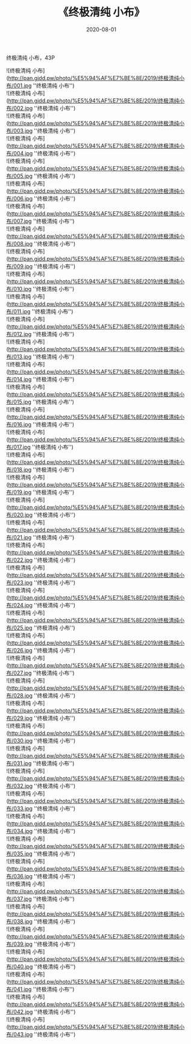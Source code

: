 ﻿---
layout: post
title:  《终极清纯 小布》
date:   2020-08-01
img: http://pan.gjdd.pw/photo/%E5%94%AF%E7%BE%8E/2019/终极清纯小布/000.jpg
categories: [美女, 清纯, 唯美]
---

终极清纯 小布，43P

![终极清纯 小布](http://pan.gjdd.pw/photo/%E5%94%AF%E7%BE%8E/2019/终极清纯小布/001.jpg ''终极清纯 小布'') <br>
![终极清纯 小布](http://pan.gjdd.pw/photo/%E5%94%AF%E7%BE%8E/2019/终极清纯小布/002.jpg ''终极清纯 小布'') <br>
![终极清纯 小布](http://pan.gjdd.pw/photo/%E5%94%AF%E7%BE%8E/2019/终极清纯小布/003.jpg ''终极清纯 小布'') <br>
![终极清纯 小布](http://pan.gjdd.pw/photo/%E5%94%AF%E7%BE%8E/2019/终极清纯小布/004.jpg ''终极清纯 小布'') <br>
![终极清纯 小布](http://pan.gjdd.pw/photo/%E5%94%AF%E7%BE%8E/2019/终极清纯小布/005.jpg ''终极清纯 小布'') <br>
![终极清纯 小布](http://pan.gjdd.pw/photo/%E5%94%AF%E7%BE%8E/2019/终极清纯小布/006.jpg ''终极清纯 小布'') <br>
![终极清纯 小布](http://pan.gjdd.pw/photo/%E5%94%AF%E7%BE%8E/2019/终极清纯小布/007.jpg ''终极清纯 小布'') <br>
![终极清纯 小布](http://pan.gjdd.pw/photo/%E5%94%AF%E7%BE%8E/2019/终极清纯小布/008.jpg ''终极清纯 小布'') <br>
![终极清纯 小布](http://pan.gjdd.pw/photo/%E5%94%AF%E7%BE%8E/2019/终极清纯小布/009.jpg ''终极清纯 小布'') <br>
![终极清纯 小布](http://pan.gjdd.pw/photo/%E5%94%AF%E7%BE%8E/2019/终极清纯小布/010.jpg ''终极清纯 小布'') <br>
![终极清纯 小布](http://pan.gjdd.pw/photo/%E5%94%AF%E7%BE%8E/2019/终极清纯小布/011.jpg ''终极清纯 小布'') <br>
![终极清纯 小布](http://pan.gjdd.pw/photo/%E5%94%AF%E7%BE%8E/2019/终极清纯小布/012.jpg ''终极清纯 小布'') <br>
![终极清纯 小布](http://pan.gjdd.pw/photo/%E5%94%AF%E7%BE%8E/2019/终极清纯小布/013.jpg ''终极清纯 小布'') <br>
![终极清纯 小布](http://pan.gjdd.pw/photo/%E5%94%AF%E7%BE%8E/2019/终极清纯小布/014.jpg ''终极清纯 小布'') <br>
![终极清纯 小布](http://pan.gjdd.pw/photo/%E5%94%AF%E7%BE%8E/2019/终极清纯小布/015.jpg ''终极清纯 小布'') <br>
![终极清纯 小布](http://pan.gjdd.pw/photo/%E5%94%AF%E7%BE%8E/2019/终极清纯小布/016.jpg ''终极清纯 小布'') <br>
![终极清纯 小布](http://pan.gjdd.pw/photo/%E5%94%AF%E7%BE%8E/2019/终极清纯小布/017.jpg ''终极清纯 小布'') <br>
![终极清纯 小布](http://pan.gjdd.pw/photo/%E5%94%AF%E7%BE%8E/2019/终极清纯小布/018.jpg ''终极清纯 小布'') <br>
![终极清纯 小布](http://pan.gjdd.pw/photo/%E5%94%AF%E7%BE%8E/2019/终极清纯小布/019.jpg ''终极清纯 小布'') <br>
![终极清纯 小布](http://pan.gjdd.pw/photo/%E5%94%AF%E7%BE%8E/2019/终极清纯小布/020.jpg ''终极清纯 小布'') <br>
![终极清纯 小布](http://pan.gjdd.pw/photo/%E5%94%AF%E7%BE%8E/2019/终极清纯小布/021.jpg ''终极清纯 小布'') <br>
![终极清纯 小布](http://pan.gjdd.pw/photo/%E5%94%AF%E7%BE%8E/2019/终极清纯小布/022.jpg ''终极清纯 小布'') <br>
![终极清纯 小布](http://pan.gjdd.pw/photo/%E5%94%AF%E7%BE%8E/2019/终极清纯小布/023.jpg ''终极清纯 小布'') <br>
![终极清纯 小布](http://pan.gjdd.pw/photo/%E5%94%AF%E7%BE%8E/2019/终极清纯小布/024.jpg ''终极清纯 小布'') <br>
![终极清纯 小布](http://pan.gjdd.pw/photo/%E5%94%AF%E7%BE%8E/2019/终极清纯小布/025.jpg ''终极清纯 小布'') <br>
![终极清纯 小布](http://pan.gjdd.pw/photo/%E5%94%AF%E7%BE%8E/2019/终极清纯小布/026.jpg ''终极清纯 小布'') <br>
![终极清纯 小布](http://pan.gjdd.pw/photo/%E5%94%AF%E7%BE%8E/2019/终极清纯小布/027.jpg ''终极清纯 小布'') <br>
![终极清纯 小布](http://pan.gjdd.pw/photo/%E5%94%AF%E7%BE%8E/2019/终极清纯小布/028.jpg ''终极清纯 小布'') <br>
![终极清纯 小布](http://pan.gjdd.pw/photo/%E5%94%AF%E7%BE%8E/2019/终极清纯小布/029.jpg ''终极清纯 小布'') <br>
![终极清纯 小布](http://pan.gjdd.pw/photo/%E5%94%AF%E7%BE%8E/2019/终极清纯小布/030.jpg ''终极清纯 小布'') <br>
![终极清纯 小布](http://pan.gjdd.pw/photo/%E5%94%AF%E7%BE%8E/2019/终极清纯小布/031.jpg ''终极清纯 小布'') <br>
![终极清纯 小布](http://pan.gjdd.pw/photo/%E5%94%AF%E7%BE%8E/2019/终极清纯小布/032.jpg ''终极清纯 小布'') <br>
![终极清纯 小布](http://pan.gjdd.pw/photo/%E5%94%AF%E7%BE%8E/2019/终极清纯小布/033.jpg ''终极清纯 小布'') <br>
![终极清纯 小布](http://pan.gjdd.pw/photo/%E5%94%AF%E7%BE%8E/2019/终极清纯小布/034.jpg ''终极清纯 小布'') <br>
![终极清纯 小布](http://pan.gjdd.pw/photo/%E5%94%AF%E7%BE%8E/2019/终极清纯小布/035.jpg ''终极清纯 小布'') <br>
![终极清纯 小布](http://pan.gjdd.pw/photo/%E5%94%AF%E7%BE%8E/2019/终极清纯小布/036.jpg ''终极清纯 小布'') <br>
![终极清纯 小布](http://pan.gjdd.pw/photo/%E5%94%AF%E7%BE%8E/2019/终极清纯小布/037.jpg ''终极清纯 小布'') <br>
![终极清纯 小布](http://pan.gjdd.pw/photo/%E5%94%AF%E7%BE%8E/2019/终极清纯小布/038.jpg ''终极清纯 小布'') <br>
![终极清纯 小布](http://pan.gjdd.pw/photo/%E5%94%AF%E7%BE%8E/2019/终极清纯小布/039.jpg ''终极清纯 小布'') <br>
![终极清纯 小布](http://pan.gjdd.pw/photo/%E5%94%AF%E7%BE%8E/2019/终极清纯小布/040.jpg ''终极清纯 小布'') <br>
![终极清纯 小布](http://pan.gjdd.pw/photo/%E5%94%AF%E7%BE%8E/2019/终极清纯小布/041.jpg ''终极清纯 小布'') <br>
![终极清纯 小布](http://pan.gjdd.pw/photo/%E5%94%AF%E7%BE%8E/2019/终极清纯小布/042.jpg ''终极清纯 小布'') <br>
![终极清纯 小布](http://pan.gjdd.pw/photo/%E5%94%AF%E7%BE%8E/2019/终极清纯小布/043.jpg ''终极清纯 小布'') <br>
